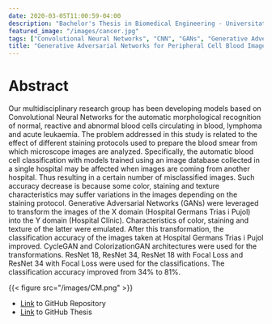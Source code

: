 ```yaml
---
date: 2020-03-05T11:00:59-04:00
description: "Bachelor's Thesis in Biomedical Engineering - Universitat Politècnica de Catalunya"
featured_image: "/images/cancer.jpg"
tags: ["Convolutional Neural Networks", "CNN", "GANs", "Generative Adversarial Networks", "Lymphocytes Lymphoma"]
title: "Generative Adversarial Networks for Peripheral Cell Blood Images Standardization"
---
```


# Abstract

Our multidisciplinary research group has been developing models based on Convolutional Neural Networks for the automatic morphological recognition of normal, reactive and abnormal blood cells circulating in blood, lymphoma and acute leukaemia. The problem addressed in this study is related to the effect of different staining protocols used to prepare the blood smear from which microscope images are analyzed. Specifically, the automatic blood cell classification with models trained using an image database collected in a single hospital may be affected when images are coming from another hospital. Thus resulting in a certain number of misclassified images. Such accuracy decrease is because some color, staining and texture characteristics may suffer variations in the images depending on the staining protocol. Generative Adversarial Networks (GANs) were leveraged to transform the images of the X domain (Hospital Germans Trias i Pujol) into the Y domain (Hospital Clínic). Characteristics of color, staining and texture of the latter were emulated. After this transformation, the classification accuracy of the images taken at Hospital Germans Trias i Pujol improved. CycleGAN and ColorizationGAN architectures were used for the transformations. ResNet 18, ResNet 34, ResNet 18 with Focal Loss and ResNet 34 with Focal Loss were used for the classifications. The classification accuracy improved from 34% to 81%.


{{< figure src="/images/CM.png" >}}


* [Link](https://github.com/alejo-perez-upc-77/GANs-Lymphocytes-Bachelor_Thesis) to GitHub Repository
* [Link](https://books.google.se/books/about/Redes_Generativas_Antagónicas_para_la_e.html?id=KNEWzgEACAAJ&redir_esc=y) to GitHub Thesis